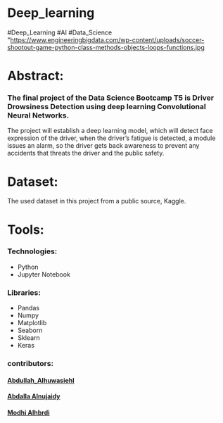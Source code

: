 # Deep_learning
#Deep_Learning #AI #Data_Science
"https://www.engineeringbigdata.com/wp-content/uploads/soccer-shootout-game-python-class-methods-objects-loops-functions.jpg

# Abstract:
### The final project of the Data Science Bootcamp T5 is Driver Drowsiness Detection using deep learning Convolutional Neural Networks.
The project will establish a deep learning model, which will detect face expression of the driver, when the driver’s fatigue is detected, a module issues an alarm, so the driver gets back awareness to prevent any accidents that threats the driver and the public safety.

# Dataset:
The used dataset in this project from a public source, Kaggle.

# Tools:
### Technologies:
- Python
- Jupyter Notebook
### Libraries: 
- Pandas
- Numpy
- Matplotlib
- Seaborn
- Sklearn
- Keras

### contributors:

#### [Abdullah_Alhuwasiehl](https://github.com/hush966)
#### [Abdalla Alnujaidy](https://github.com/aalnujaidy)
#### [Modhi Alhbrdi](https://github.com/ModiHb)
